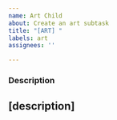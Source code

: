 ```yaml
---
name: Art Child
about: Create an art subtask
title: "[ART] "
labels: art
assignees: ''

---
```


### Description
[description]
-
